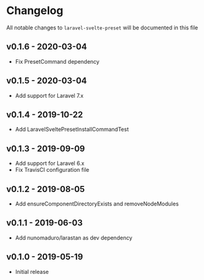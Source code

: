 # Changelog

All notable changes to `laravel-svelte-preset` will be documented in this file

## v0.1.6 - 2020-03-04

- Fix PresetCommand dependency

## v0.1.5 - 2020-03-04

- Add support for Laravel 7.x

## v0.1.4 - 2019-10-22

- Add LaravelSveltePresetInstallCommandTest

## v0.1.3 - 2019-09-09

- Add support for Laravel 6.x
- Fix TravisCI configuration file

## v0.1.2 - 2019-08-05

- Add ensureComponentDirectoryExists and removeNodeModules

## v0.1.1 - 2019-06-03

- Add nunomaduro/larastan as dev dependency

## v0.1.0 - 2019-05-19

- Initial release
